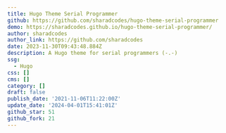```yaml
---
title: Hugo Theme Serial Programmer
github: https://github.com/sharadcodes/hugo-theme-serial-programmer
demo: https://sharadcodes.github.io/hugo-theme-serial-programmer/
author: sharadcodes
author_link: https://github.com/sharadcodes
date: 2023-11-30T09:43:48.884Z
description: A Hugo theme for serial programmers (-.-)
ssg:
  - Hugo
css: []
cms: []
category: []
draft: false
publish_date: '2021-11-06T11:22:00Z'
update_date: '2024-04-01T15:41:01Z'
github_star: 51
github_fork: 21
---
```

